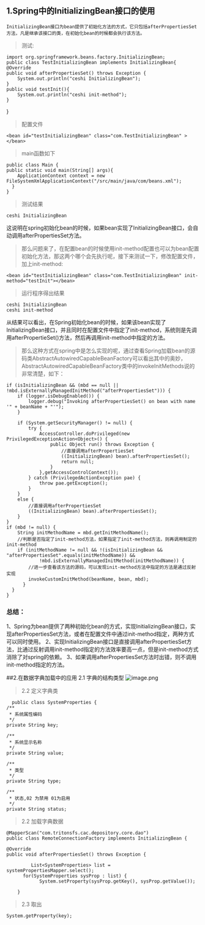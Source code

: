 ## 1.Spring中的InitializingBean接口的使用 
    InitializingBean接口为bean提供了初始化方法的方式，它只包括afterPropertiesSet方法，凡是继承该接口的类，在初始化bean的时候都会执行该方法。
> 测试:

    import org.springframework.beans.factory.InitializingBean;
    public class TestInitializingBean implements InitializingBean{
    @Override
    public void afterPropertiesSet() throws Exception {
        System.out.println("ceshi InitializingBean");        
    }
    public void testInit(){
        System.out.println("ceshi init-method");        
    }
  }
> 配置文件

    <bean id="testInitializingBean" class="com.TestInitializingBean" ></bean>
> main函数如下

    public class Main {
    public static void main(String[] args){
        ApplicationContext context = new FileSystemXmlApplicationContext("/src/main/java/com/beans.xml");
      }
    }
>  测试结果
     
    ceshi InitializingBean

这说明在spring初始化bean的时候，如果bean实现了InitializingBean接口，会自动调用afterPropertiesSet方法。



>  那么问题来了，在配置bean的时候使用init-method配置也可以为bean配置初始化方法，那这两个哪个会先执行呢，接下来测试一下，修改配置文件，加上init-method:

    <bean id="testInitializingBean" class="com.TestInitializingBean" init-method="testInit"></bean>

>运行程序得出结果

    ceshi InitializingBean
    ceshi init-method

从结果可以看出，在Spring初始化bean的时候，如果该bean实现了InitializingBean接口，并且同时在配置文件中指定了init-method，系统则是先调用afterPropertieSet()方法，然后再调用init-method中指定的方法。

> 那么这种方式在spring中是怎么实现的呢，通过查看Spring加载bean的源码类AbstractAutowiredCapableBeanFactory可以看出其中的奥妙，AbstractAutowiredCapableBeanFactory类中的invokeInitMethods说的非常清楚，如下：

    if (isInitializingBean && (mbd == null || !mbd.isExternallyManagedInitMethod("afterPropertiesSet"))) {
        if (logger.isDebugEnabled()) {
            logger.debug("Invoking afterPropertiesSet() on bean with name '" + beanName + "'");
        }
         
        if (System.getSecurityManager() != null) {
            try {
                AccessController.doPrivileged(new PrivilegedExceptionAction<Object>() {
                    public Object run() throws Exception {
                        //直接调用afterPropertiesSet
                        ((InitializingBean) bean).afterPropertiesSet();
                        return null;
                    }
                },getAccessControlContext());
            } catch (PrivilegedActionException pae) {
                throw pae.getException();
            }
        }                
        else {
            //直接调用afterPropertiesSet
            ((InitializingBean) bean).afterPropertiesSet();
        }
    }
    if (mbd != null) {
        String initMethodName = mbd.getInitMethodName();
        //判断是否指定了init-method方法，如果指定了init-method方法，则再调用制定的init-method
        if (initMethodName != null && !(isInitializingBean && "afterPropertiesSet".equals(initMethodName)) &&
                !mbd.isExternallyManagedInitMethod(initMethodName)) {
            //进一步查看该方法的源码，可以发现init-method方法中指定的方法是通过反射实现
            invokeCustomInitMethod(beanName, bean, mbd);
          }
      }
    }


### 总结：
1、Spring为bean提供了两种初始化bean的方式，实现InitializingBean接口，实现afterPropertiesSet方法，或者在配置文件中通过init-method指定，两种方式可以同时使用。
2、实现InitializingBean接口是直接调用afterPropertiesSet方法，比通过反射调用init-method指定的方法效率要高一点，但是init-method方式消除了对spring的依赖。
3、如果调用afterPropertiesSet方法时出错，则不调用init-method指定的方法。

##2.在数据字典加载中的应用
   2.1  字典的结构类型
![image.png](https://upload-images.jianshu.io/upload_images/11543259-694086ce6d16a184.png?imageMogr2/auto-orient/strip%7CimageView2/2/w/1240)

> 2.2 定义字典类

      public class SystemProperties {
    /**
     * 系统属性编码
     */
    private String key;

    /**
     * 系统显示名称
     */
    private String value;

    /**
     * 类型
     */
    private String type;

    /**
     * 状态,02 为禁用 01为启用
     */
    private String status;

> 2.2 加载字典数据

    @MapperScan("com.tritonsfs.cac.depository.core.dao")
    public class RemoteConnectionFactory implements InitializingBean {

	@Override
	public void afterPropertiesSet() throws Exception {
		
	         List<SystemProperties> list = systemPropertiesMapper.select();
		  for(SystemProperties sysProp : list) {
		        System.setProperty(sysProp.getKey(), sysProp.getValue());

		}
>2.3 取出

    System.getProperty(key);
